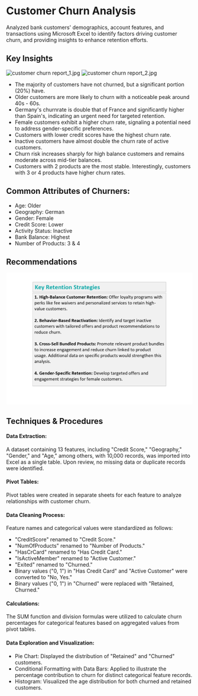 # Customer Churn Analysis
Analyzed bank customers' demographics, account features, and transactions using Microsoft Excel to identify factors driving customer churn, and providing insights to enhance retention efforts.

## Key Insights
![customer churn report_1.jpg](https://github.com/jakejosh6751/Customer-Retention-Analysis/blob/main/customer%20churn%20report_1.jpg)
![customer churn report_2.jpg](https://github.com/jakejosh6751/Customer-Retention-Analysis/blob/main/customer%20churn%20report_2.jpg)

- The majority of customers have not churned, but a significant portion (20%) have.
- Older customers are more likely to churn with a noticeable peak around 40s - 60s.
- Germany's churnrate is double that of France and significantly higher than Spain's, indicating an urgent need for targeted retention.
- Female customers exhibit a higher churn rate, signaling a potential need to address gender-specific preferences.
- Customers with lower credit scores have the highest churn rate.
- Inactive customers have almost double the churn rate of active customers.
- Churn risk increases sharply for high balance customers and remains moderate across mid-tier balances.
- Customers with 2 products are the most stable. Interestingly, customers with 3 or 4 products have higher churn rates.

## Common Attributes of Churners:
- Age: Older
- Geography: German
- Gender: Female
- Credit Score: Lower
- Activity Status: Inactive
- Bank Balance: Highest
- Number of Products: 3 & 4

## Recommendations
![recommendations.jpg](https://github.com/jakejosh6751/Bank-Customer-Retention-Analysis/blob/main/recommendations.jpg)

## Techniques & Procedures

#### Data Extraction:
A dataset containing 13 features, including "Credit Score," "Geography," "Gender," and "Age," among others, with 10,000 records, was imported into Excel as a single table. Upon review, no missing data or duplicate records were identified.

#### Pivot Tables:
Pivot tables were created in separate sheets for each feature to analyze relationships with customer churn.

#### Data Cleaning Process:
Feature names and categorical values were standardized as follows:

- "CreditScore" renamed to "Credit Score."
- "NumOfProducts" renamed to "Number of Products."
- "HasCrCard" renamed to "Has Credit Card."
- "IsActiveMember" renamed to "Active Customer."
- "Exited" renamed to "Churned."
- Binary values ("0, 1") in "Has Credit Card" and "Active Customer" were converted to "No, Yes."
- Binary values ("0, 1") in "Churned" were replaced with "Retained, Churned."

#### Calculations:
The SUM function and division formulas were utilized to calculate churn percentages for categorical features based on aggregated values from pivot tables.

#### Data Exploration and Visualization:
- Pie Chart: Displayed the distribution of "Retained" and "Churned" customers.
- Conditional Formatting with Data Bars: Applied to illustrate the percentage contribution to churn for distinct categorical feature records.
- Histogram: Visualized the age distribution for both churned and retained customers.
